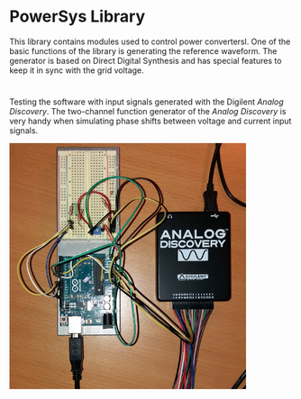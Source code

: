 # PowerSys Library
This library contains modules used to control power convertersl. One of the basic functions of the library is generating the reference waveform. The generator is based on Direct Digital Synthesis and has special features to keep it in sync with the grid voltage.

#

Testing the software with input signals generated with the Digilent *Analog Discovery*. The two-channel function generator of the *Analog Discovery* is very handy when simulating phase shifts between voltage and current input signals.

![Analog Discovery](figures/AnalogDiscovery.jpg  "Testing with the Analog Discovery.")
